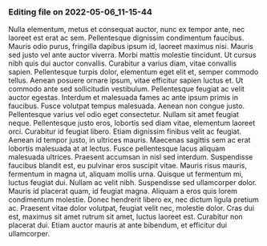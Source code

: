 

### Editing file on 2022-05-06_11-15-44

Nulla elementum, metus et consequat auctor, nunc ex tempor ante, nec laoreet est erat ac sem. Pellentesque dignissim condimentum faucibus. Mauris odio purus, fringilla dapibus ipsum id, laoreet maximus nisi. Mauris sed justo vel ante auctor viverra. Morbi mattis molestie tincidunt. Ut cursus nibh quis dui auctor convallis. Curabitur a varius diam, vitae convallis sapien. Pellentesque turpis dolor, elementum eget elit et, semper commodo tellus. Aenean posuere ornare ipsum, vitae efficitur sapien luctus et. Ut commodo ante sed sollicitudin vestibulum. Pellentesque feugiat ac velit auctor egestas. Interdum et malesuada fames ac ante ipsum primis in faucibus. Fusce volutpat tempus malesuada. Aenean non congue justo. Pellentesque varius vel odio eget consectetur. Nullam sit amet feugiat neque.
Pellentesque justo eros, lobortis sed diam vitae, elementum laoreet orci. Curabitur id feugiat libero. Etiam dignissim finibus velit ac feugiat. Aenean id tempor justo, in ultrices mauris. Maecenas sagittis sem ac erat lobortis malesuada at at lectus. Fusce pellentesque lacus aliquam malesuada ultrices. Praesent accumsan in nisl sed interdum. Suspendisse faucibus blandit est, eu pulvinar eros suscipit vitae. Mauris risus mauris, fermentum in magna ut, aliquam mollis urna.
Quisque ut fermentum mi, luctus feugiat dui. Nullam ac velit nibh. Suspendisse sed ullamcorper dolor. Mauris id placerat quam, id feugiat magna. Aliquam a eros quis lorem condimentum molestie. Donec hendrerit libero ex, nec dictum ligula pretium ac. Praesent vitae dolor volutpat, feugiat velit nec, molestie dolor. Cras dui est, maximus sit amet rutrum sit amet, luctus laoreet est. Curabitur non placerat dui. Etiam auctor mauris at ante bibendum, et efficitur dui ullamcorper.


